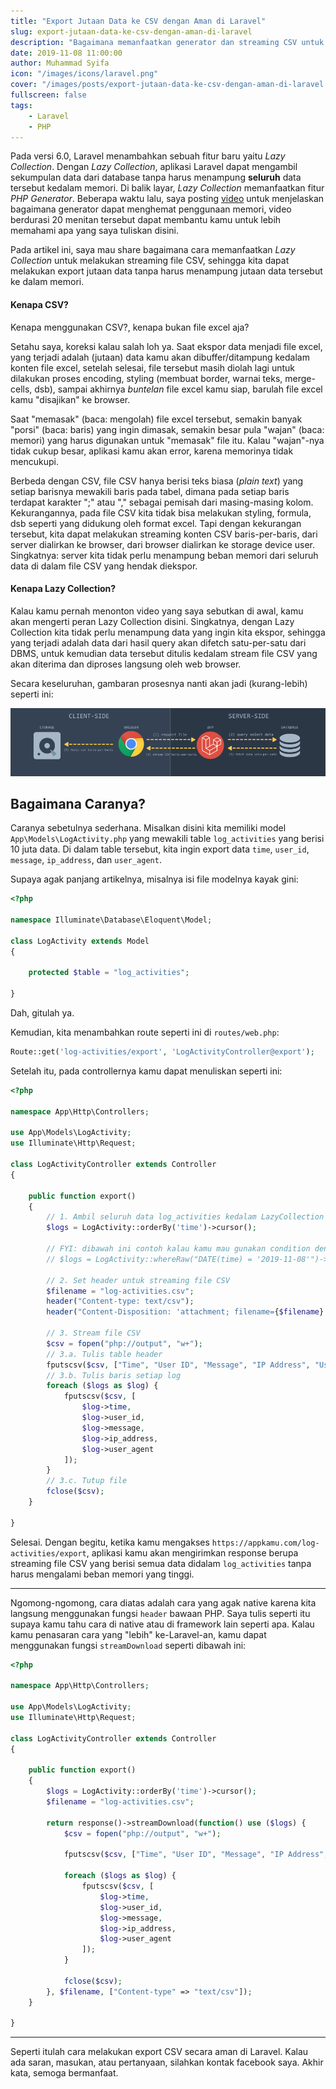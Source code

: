 ```yaml
---
title: "Export Jutaan Data ke CSV dengan Aman di Laravel"
slug: export-jutaan-data-ke-csv-dengan-aman-di-laravel
description: "Bagaimana memanfaatkan generator dan streaming CSV untuk export jutaan data secara aman."
date: 2019-11-08 11:00:00
author: Muhammad Syifa
icon: "/images/icons/laravel.png"
cover: "/images/posts/export-jutaan-data-ke-csv-dengan-aman-di-laravel.png"
fullscreen: false
tags:
    - Laravel
    - PHP
---
```


Pada versi 6.0, Laravel menambahkan sebuah fitur baru yaitu _Lazy Collection_.
Dengan _Lazy Collection_, aplikasi Laravel dapat mengambil sekumpulan data dari database
tanpa harus menampung **seluruh** data tersebut kedalam memori. Di balik layar, _Lazy Collection_
memanfaatkan fitur _PHP Generator_. Beberapa waktu lalu, saya posting [video](https://www.facebook.com/em.sifa/videos/vb.100000130485713/3270308866316764/) untuk menjelaskan bagaimana generator dapat menghemat penggunaan memori,
video berdurasi 20 menitan tersebut dapat membantu kamu untuk lebih memahami apa yang saya tuliskan disini.

Pada artikel ini, saya mau share bagaimana cara memanfaatkan _Lazy Collection_ untuk melakukan streaming file CSV,
sehingga kita dapat melakukan export jutaan data tanpa harus menampung jutaan data tersebut ke dalam memori.

#### Kenapa CSV?

Kenapa menggunakan CSV?, kenapa bukan file excel aja?

Setahu saya, koreksi kalau salah loh ya. Saat ekspor data menjadi file excel, yang terjadi adalah
(jutaan) data kamu akan dibuffer/ditampung kedalam konten file excel, setelah selesai,
file tersebut masih diolah lagi untuk dilakukan proses encoding,
styling (membuat border, warnai teks, merge-cells, dsb), sampai akhirnya _buntelan_ file excel kamu siap,
barulah file excel kamu "disajikan" ke browser.

Saat "memasak" (baca: mengolah) file excel tersebut, semakin banyak "porsi" (baca: baris) yang ingin dimasak, semakin besar pula "wajan" (baca: memori) yang harus digunakan untuk "memasak" file itu. Kalau "wajan"-nya tidak cukup besar, aplikasi kamu akan error, karena memorinya tidak mencukupi.

Berbeda dengan CSV, file CSV hanya berisi teks biasa (_plain text_) yang setiap barisnya mewakili baris pada tabel, dimana pada setiap baris terdapat karakter ";" atau "," sebagai pemisah dari masing-masing kolom. Kekurangannya, pada file CSV kita tidak bisa melakukan styling, formula, dsb seperti yang didukung oleh format excel. Tapi dengan kekurangan tersebut, kita dapat melakukan streaming konten CSV baris-per-baris, dari server dialirkan ke browser, dari browser dialirkan ke storage device user. Singkatnya: server kita tidak perlu menampung beban memori dari seluruh data di dalam file CSV yang hendak diekspor.

#### Kenapa Lazy Collection?

Kalau kamu pernah menonton video yang saya sebutkan di awal, kamu akan mengerti peran Lazy Collection disini.
Singkatnya, dengan Lazy Collection kita tidak perlu menampung data yang ingin kita ekspor,
sehingga yang terjadi adalah data dari hasil query akan difetch satu-per-satu dari DBMS, untuk kemudian data tersebut
ditulis kedalam stream file CSV yang akan diterima dan diproses langsung oleh web browser.

Secara keseluruhan, gambaran prosesnya nanti akan jadi (kurang-lebih) seperti ini:

![Alur download stream csv](/images/posts/export-jutaan-data-ke-csv-dengan-aman-di-laravel__1.png)

## Bagaimana Caranya?

Caranya sebetulnya sederhana.
Misalkan disini kita memiliki model `App\Models\LogActivity.php` yang mewakili table `log_activities` yang berisi 10 juta data.
Di dalam table tersebut, kita ingin export data `time`, `user_id`, `message`, `ip_address`, dan `user_agent`.

Supaya agak panjang artikelnya, misalnya isi file modelnya kayak gini:

```php
<?php

namespace Illuminate\Database\Eloquent\Model;

class LogActivity extends Model
{

    protected $table = "log_activities";

}
```

Dah, gitulah ya.

Kemudian, kita menambahkan route seperti ini di `routes/web.php`:

```php
Route::get('log-activities/export', 'LogActivityController@export');
```

Setelah itu, pada controllernya kamu dapat menuliskan seperti ini:

```php
<?php

namespace App\Http\Controllers;

use App\Models\LogActivity;
use Illuminate\Http\Request;

class LogActivityController extends Controller
{

    public function export()
    {
        // 1. Ambil seluruh data log_activities kedalam LazyCollection (Generator)
        $logs = LogActivity::orderBy('time')->cursor();

        // FYI: dibawah ini contoh kalau kamu mau gunakan condition dengan cursor
        // $logs = LogActivity::whereRaw("DATE(time) = '2019-11-08'")->where('user_id', 1)->cursor()

        // 2. Set header untuk streaming file CSV
        $filename = "log-activities.csv";
        header("Content-type: text/csv");
        header("Content-Disposition: 'attachment; filename={$filename}'");

        // 3. Stream file CSV
        $csv = fopen("php://output", "w+");
        // 3.a. Tulis table header
        fputscsv($csv, ["Time", "User ID", "Message", "IP Address", "User Agent"]);
        // 3.b. Tulis baris setiap log
        foreach ($logs as $log) {
            fputscsv($csv, [
                $log->time,
                $log->user_id,
                $log->message,
                $log->ip_address,
                $log->user_agent
            ]);
        }
        // 3.c. Tutup file
        fclose($csv);
    }

}
```

Selesai. Dengan begitu, ketika kamu mengakses `https://appkamu.com/log-activities/export`,
aplikasi kamu akan mengirimkan response berupa streaming file CSV yang berisi semua data didalam `log_activities`
tanpa harus mengalami beban memori yang tinggi.

---

Ngomong-ngomong, cara diatas adalah cara yang agak native karena kita langsung menggunakan fungsi `header` bawaan PHP.
Saya tulis seperti itu supaya kamu tahu cara di native atau di framework lain seperti apa.
Kalau kamu penasaran cara yang "lebih" ke-Laravel-an, kamu dapat menggunakan fungsi `streamDownload` seperti dibawah ini:

```php
<?php

namespace App\Http\Controllers;

use App\Models\LogActivity;
use Illuminate\Http\Request;

class LogActivityController extends Controller
{

    public function export()
    {
        $logs = LogActivity::orderBy('time')->cursor();
        $filename = "log-activities.csv";

        return response()->streamDownload(function() use ($logs) {
            $csv = fopen("php://output", "w+");

            fputscsv($csv, ["Time", "User ID", "Message", "IP Address", "User Agent"]);

            foreach ($logs as $log) {
                fputscsv($csv, [
                    $log->time,
                    $log->user_id,
                    $log->message,
                    $log->ip_address,
                    $log->user_agent
                ]);
            }

            fclose($csv);
        }, $filename, ["Content-type" => "text/csv"]);
    }

}
```

---

Seperti itulah cara melakukan export CSV secara aman di Laravel. Kalau ada saran, masukan, atau pertanyaan, silahkan kontak facebook saya.
Akhir kata, semoga bermanfaat.
